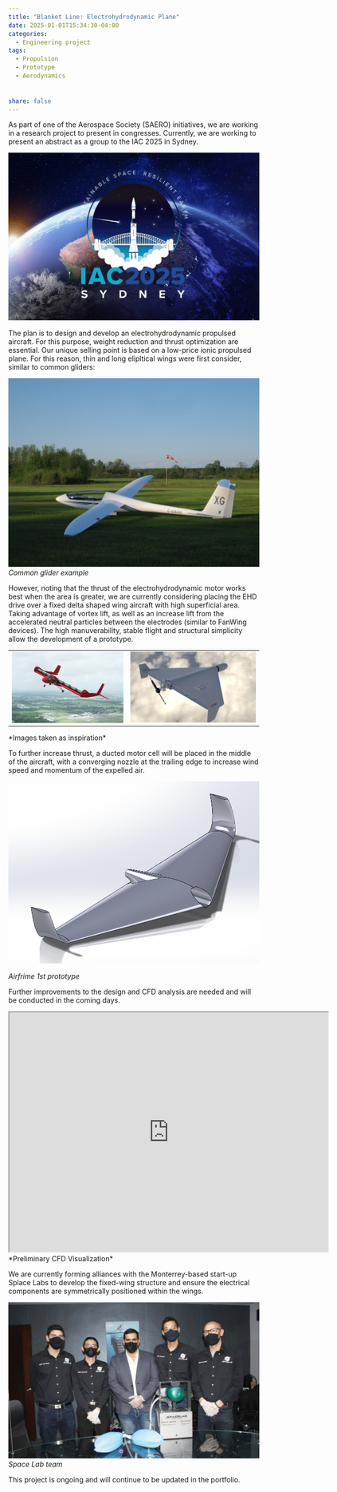 ```yaml
---
title: "Blanket Line: Electrohydrodynamic Plane"
date: 2025-01-01T15:34:30-04:00
categories:
  - Engineering project
tags:
  - Propulsion
  - Prototype
  - Aerodynamics


share: false
---
```




As part of one of the Aerospace Society (SAERO) initiatives, we are working in a research project to present in congresses. Currently, we are working to present an abstract as a group to the IAC 2025 in Sydney.

![IAC](/assets/images/IAC2025.jpg)


The plan is to design and develop an electrohydrodynamic propulsed aircraft. For this purpose, weight reduction and thrust optimization are essential. Our unique selling point is based on a low-price ionic propulsed plane. For this reason, thin and long elipltical wings were first consider, similar to common gliders:

![Glider Example](/assets/images/ElipticalGlider.jpg)
*Common glider example*

However, noting that the thrust of the electrohydrodynamic motor works best when the area is greater, we are currently considering placing the EHD drive over a fixed delta shaped wing aircraft with high superficial area. Taking advantage of vortex lift, as well as an increase lift from the accelerated neutral particles between the electrodes (similar to FanWing devices). The high manuverability, stable flight and structural simplicity allow the development of a prototype. 


<table>
  <tr>
    <td><img src="/assets/images/FanWing.jpg" alt="Imagen 1" width="310" /></td>
    <td><img src="/assets/images/DeltaWingInspo.jpg" alt="Imagen 2" width="350" /></td>
  </tr>
</table>
*Images taken as inspiration*


To further increase thrust, a ducted motor cell will be placed in the middle of the aircraft, with a converging nozzle at the trailing edge to increase wind speed and momentum of the expelled air. 


![Glider Example](/assets/images/DuctedProto.jpeg)

*Airfrime 1st prototype*

Further improvements to the design and CFD analysis are needed and will be conducted in the coming days.

<iframe src="https://drive.google.com/file/d/1oypyoMz1yhCDtuLLqoCJdTHI5tPl4y1k/preview" width="640" height="480" allow="autoplay"></iframe>
*Preliminary CFD Visualization*



We are currently forming alliances with the Monterrey-based start-up Splace Labs to develop the fixed-wing structure and ensure the electrical components are symmetrically positioned within the wings.


![SpaceLab](/assets/images/spacelab.jpg)
*Space Lab team*

This project is ongoing and will continue to be updated in the portfolio.







